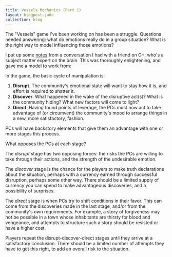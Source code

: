 ```yaml
---
title: Vessels Mechanics (Part 1)
layout: blogpost.jade
collection: blog
---
```


The "Vessels" game I've been working on has been a struggle.
Questions needed answering: what do emotions really do in a group
situation? What is the right way to model influencing those emotions?

<!-- more -->

I put up some [notes](/games/vessels-notes.html) from a conversation I
had with a friend on G+, who's a subject matter expert on the brain.
This was thoroughly enlightening, and gave me a model to work from:

In the game, the basic cycle of manipulation is:

1. **Disrupt**. The community's emotional state will want to stay how it is, and effort is required to shatter it.
2. **Discover**. What happened in the wake of the disruptive act(s)? What is the community hiding? What new factors will come to light?
3. **Direct**. Having found points of leverage, the PCs must now act to take advantage of (or circumvent) the community's mood to arrange things in a new, more satisfactory, fashion.

PCs will have backstory elements that give them an advantage with
one or more stages this process.

What opposes the PCs at each stage?

The *disrupt* stage has two opposing forces: the risks the PCs are willing
to take through their actions, and the strength of the undesirable emotion.

The *discover* stage is the chance for the players to make truth declarations
about the situation, perhaps with a currency earned through successful
disruption, perhaps some other way. There should be a limited supply of
currency you can spend to make advantageous discoveries, and a possibility
of surprises.

The *direct* stage is when PCs try to shift conditions in their favor.
This can come from the discoveries made in the last stage, and/or from
the community's own requirements. For example, a story of forgiveness
may not be possible in a town whose inhabitants are thirsty for blood
and vengeance, and attempts to structure such a story should be resisted
or have a higher cost.

Players repeat the disrupt-discover-direct stages until they arrive at
a satisfactory conclusion. There should be a limited number of attempts
they have to get this right, to add an overall risk to the situation.
